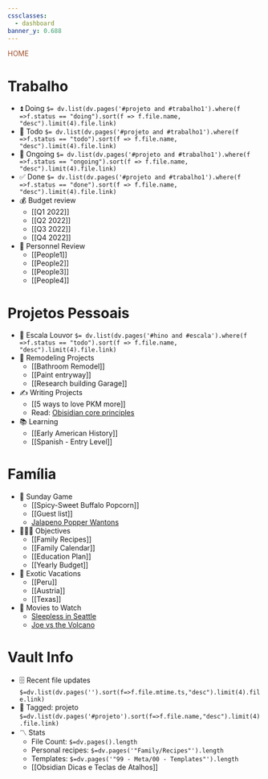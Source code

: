 ```yaml
---
cssclasses:
  - dashboard
banner_y: 0.688
---
```

<div class="title" style="color:Sienna">HOME</div>

# Trabalho
- ⏫ Doing `$= dv.list(dv.pages('#projeto and #trabalho1').where(f =>f.status == "doing").sort(f => f.file.name, "desc").limit(4).file.link)`
- 🔼 Todo `$= dv.list(dv.pages('#projeto and #trabalho1').where(f =>f.status == "todo").sort(f => f.file.name, "desc").limit(4).file.link)`
- 🔼 Ongoing `$= dv.list(dv.pages('#projeto and #trabalho1').where(f =>f.status == "ongoing").sort(f => f.file.name, "desc").limit(4).file.link)`
- ✅ Done `$= dv.list(dv.pages('#projeto and #trabalho1').where(f =>f.status == "done").sort(f => f.file.name, "desc").limit(4).file.link)`
- 💰 Budget review
	- [[Q1 2022]]
	- [[Q2 2022]]
	- [[Q3 2022]]
	- [[Q4 2022]]
- 👥 Personnel Review
	- [[People1]]
	- [[People2]]
	- [[People3]]
	- [[People4]]

 # Projetos Pessoais
 - 🥁 Escala Louvor `$= dv.list(dv.pages('#hino and #escala').where(f =>f.status == "todo").sort(f => f.file.name, "desc").limit(4).file.link)` 
- 🏡 Remodeling Projects
	- [[Bathroom Remodel]]
	- [[Paint entryway]]
	- [[Research building Garage]] 
 - ✍️ Writing Projects
	- [[5 ways to love PKM more]]
	- Read: [Obisidian core principles](https://tfthacker.medium.com/obsidian-understanding-its-core-design-principles-7f3fafbd6e36)
- 📚 Learning
	- [[Early American History]]
	- [[Spanish - Entry Level]]

# Família
- 🏈 Sunday Game
	- [[Spicy-Sweet Buffalo Popcorn]]
	- [[Guest list]]
	- [Jalapeno Popper Wantons](https://www.allrecipes.com/recipe/166991/jalapeno-popper-wontons/)
- 👨‍👩‍👦 Objectives
	- [[Family Recipes]]
	- [[Family Calendar]]
	- [[Education Plan]]
	- [[Yearly Budget]]
- 🌅 Exotic Vacations 
	- [[Peru]]
	- [[Austria]]
	- [[Texas]]  
- 🎥 Movies to Watch
	- [Sleepless in Seattle](https://www.imdb.com/title/tt0108160/)
	- [Joe vs the Volcano](https://www.imdb.com/title/tt0099892/)

# Vault Info
- 🗄️ Recent file updates
 `$=dv.list(dv.pages('').sort(f=>f.file.mtime.ts,"desc").limit(4).file.link)`
- 🔖 Tagged:  projeto 
 `$=dv.list(dv.pages('#projeto').sort(f=>f.file.name,"desc").limit(4).file.link)`
- 〽️ Stats
	-  File Count: `$=dv.pages().length`
	-  Personal recipes: `$=dv.pages('"Family/Recipes"').length`
	-  Templates: `$=dv.pages('"99 - Meta/00 - Templates"').length`
	- [[Obsidian Dicas e Teclas de Atalhos]]